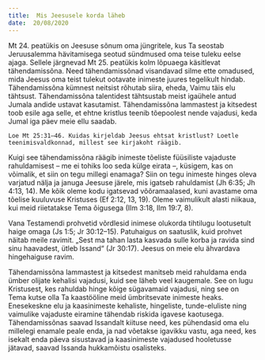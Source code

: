 ```yaml
---
title:  Mis Jeesusele korda läheb
date:  20/08/2020
---
```


Mt 24. peatükis on Jeesuse sõnum oma jüngritele, kus Ta seostab Jeruusalemma hävitamisega seotud sündmused oma teise tuleku eelse ajaga. Sellele järgnevad Mt 25. peatükis kolm lõpuaega käsitlevat tähendamissõna. Need tähendamissõnad visandavad silme ette omadused, mida Jeesus oma teist tulekut ootavate inimeste juures tegelikult hindab. Tähendamissõna kümnest neitsist rõhutab siira, eheda, Vaimu täis elu tähtsust. Tähendamissõna talentidest tähtsustab meist igaühele antud Jumala andide ustavat kasutamist. Tähendamissõna lammastest ja kitsedest toob esile aga selle, et ehtne kristlus teenib tõepoolest nende vajadusi, keda Jumal iga päev meie ellu saadab.

`Loe Mt 25:31–46. Kuidas kirjeldab Jeesus ehtsat kristlust? Loetle teenimisvaldkonnad, millest see kirjakoht räägib.`

Kuigi see tähendamissõna räägib inimeste tõeliste füüsiliste vajaduste rahuldamisest – me ei tohiks loo seda külge eirata –, küsigem, kas on võimalik, et siin on tegu millegi enamaga? Siin on tegu inimeste hinges oleva varjatud nälja ja januga Jeesuse järele, mis igatseb rahuldamist (Jh 6:35; Jh 4:13, 14). Me kõik oleme kodu igatsevad võõramaalased, kuni avastame oma tõelise kuuluvuse Kristuses (Ef 2:12, 13, 19). Oleme vaimulikult alasti niikaua, kui meid riietatakse Tema õigusega (Ilm 3:18, Ilm 19:7, 8).

Vana Testamendi prohvetid võrdlesid inimese olukorda tihtilugu lootusetult haige omaga (Js 1:5; Jr 30:12–15). Patuhaigus on saatuslik, kuid prohvet näitab meile ravimit. „Sest ma tahan lasta kasvada sulle korba ja ravida sind sinu haavadest, ütleb Issand“ (Jr 30:17). Jeesus on meie elu ähvardava hingehaiguse ravim.

Tähendamissõna lammastest ja kitsedest manitseb meid rahuldama enda ümber olijate kehalisi vajadusi, kuid see läheb veel kaugemale. See on lugu Kristusest, kes rahuldab hinge kõige sügavamaid vajadusi, ning see on Tema kutse olla Ta kaastööline meid ümbritsevate inimeste heaks. Enesekeskne elu ja kaasinimeste kehaliste, hingeliste, tunde-eluliste ning vaimulike vajaduste eiramine tähendab riskida igavese kaotusega. Tähendamissõnas saavad Issandalt kiituse need, kes pühendasid oma elu millelegi enamale peale enda, ja nad võetakse igavikku vastu, aga need, kes isekalt enda päeva sisustavad ja kaasinimeste vajadused hooletusse jätavad, saavad Issanda hukkamõistu osalisteks.
